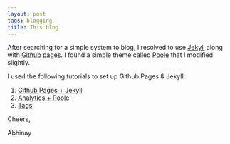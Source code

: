 ```yaml
---
layout: post
tags: blogging
title: This blog
---
```


After searching for a simple system to blog, I resolved to use [Jekyll](http://jekyllrb.com/) along with [Github pages](https://pages.github.com). I found a simple theme called [Poole](http://getpoole.com) that I modified slightly.

I used the following tutorials to set up Github Pages & Jekyll:

1. [Github Pages + Jekyll](https://help.github.com/articles/using-jekyll-with-pages)
2. [Analytics + Poole](http://joshualande.com/jekyll-github-pages-poole/) 
3. [Tags](http://charliepark.org/tags-in-jekyll/)



Cheers,

Abhinay